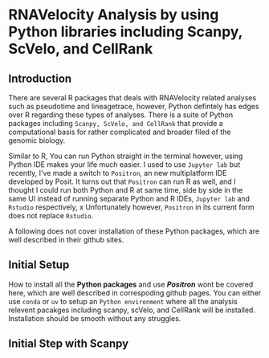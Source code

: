 # RNAVelocity Analysis by using Python libraries including Scanpy, ScVelo, and CellRank #
## Introduction ##
There are several R packages that deals with RNAVelocity related analyses such as pseudotime and lineagetrace, however, Python defintely has edges over R regarding these types of analyses.  There is a suite of Python packages including ```Scanpy, ScVelo, and CellRank``` that provide a computational basis for rather complicated and broader filed of the genomic biology.  

Similar to R, You can run Python straight in the terminal however, using Python IDE makes your life much easier. I used to use ```Jupyter lab``` but recently, I've made a switch to ```Positron```, an new multiplatform IDE developed by Posit.  It turns out that ```Positron``` can run R as well, and I thought I could run both Python and R at same time, side by side in the same UI instead of running separate Python and R IDEs, ```Jupyter lab``` and ```Rstudio``` respectively, x  Unfortunately however, ```Positron``` in its current form does not replace ```Rstudio```.  

A following does not cover installation of these Python packages, which are well described in their github sites.  

## Initial Setup ##
How to install all the **Python packages**  and use ***Positron*** wont be covered here, which are well described in correspoding github pages.  You can either use ```conda``` or  ```uv``` to setup an ```Python environment``` where all the analysis relevent pacakges including scanpy, scVelo, and CellRank will be installed. Installation should be smooth without any struggles.  

## Initial Step with Scanpy ##
